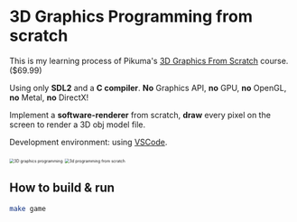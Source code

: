 # 3D Graphics Programming from scratch



This is my learning process of Pikuma's [3D Graphics From Scratch](https://pikuma.com/courses/learn-3d-computer-graphics-programming) course.  ($69.99)



Using only **SDL2** and a **C compiler**. **No** Graphics API, **no** GPU, **no** OpenGL, **no** Metal, **no** DirectX!



Implement a **software-renderer** from scratch, **draw** every pixel on the screen to render a 3D obj model file.



Development environment: using [VSCode](https://code.visualstudio.com/).


<img src="https://pikuma.com/images/courses/3dgraphics/box.png" alt="3D graphics programming" style="zoom:50%;" />

<img src="https://pikuma.com/images/courses/3dgraphics/f-22.gif" alt="3d programming from scratch" style="zoom:50%;" />



## How to build & run

```bash
make game
```
